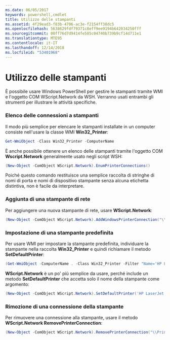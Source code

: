 ```yaml
---
ms.date: 06/05/2017
keywords: powershell,cmdlet
title: Utilizzo delle stampanti
ms.assetid: 4f29ead3-f83b-4706-ac3e-f2154ff38dc5
ms.openlocfilehash: 5638629fdf79371c8eff9ee9194b642034250fff
ms.sourcegitcommit: 00ff76d7d9414fe585c04740b739b9cf14d711e1
ms.translationtype: MTE95
ms.contentlocale: it-IT
ms.lasthandoff: 12/14/2018
ms.locfileid: "53401968"
---
```

# <a name="working-with-printers"></a>Utilizzo delle stampanti

È possibile usare Windows PowerShell per gestire le stampanti tramite WMI e l'oggetto COM WScript.Network da WSH. Verranno usati entrambi gli strumenti per illustrare le attività specifiche.

### <a name="listing-printer-connections"></a>Elenco delle connessioni a stampanti

Il modo più semplice per elencare le stampanti installate in un computer consiste nell'usare la classe WMI **Win32_Printer**:

```powershell
Get-WmiObject -Class Win32_Printer -ComputerName
```

È anche possibile ottenere un elenco delle stampanti tramite l'oggetto COM **Wscript.Network** generalmente usato negli script WSH:

```powershell
(New-Object -ComObject WScript.Network).EnumPrinterConnections()
```

Poiché questo comando restituisce una semplice raccolta di stringhe di nomi di porta e nomi di dispositivo stampante senza alcuna etichetta distintiva, non è facile da interpretare.

### <a name="adding-a-network-printer"></a>Aggiunta di una stampante di rete

Per aggiungere una nuova stampante di rete, usare **WScript.Network**:

```powershell
(New-Object -ComObject WScript.Network).AddWindowsPrinterConnection("\\Printserver01\Xerox5")
```

### <a name="setting-a-default-printer"></a>Impostazione di una stampante predefinita

Per usare WMI per impostare la stampante predefinita, individuare la stampante nella raccolta **Win32_Printer** e quindi richiamare il metodo **SetDefaultPrinter**:

```powershell
(Get-WmiObject -ComputerName . -Class Win32_Printer -Filter "Name='HP LaserJet 5Si'").SetDefaultPrinter()
```

**WScript.Network** è un po' più semplice da usare, perché include un metodo **SetDefaultPrinter** che accetta solo il nome della stampante come argomento:

```powershell
(New-Object -ComObject WScript.Network).SetDefaultPrinter('HP LaserJet 5Si')
```

### <a name="removing-a-printer-connection"></a>Rimozione di una connessione della stampante

Per rimuovere una connessione alla stampante, usare il metodo **WScript.Network RemovePrinterConnection**:

```powershell
(New-Object -ComObject WScript.Network).RemovePrinterConnection("\\Printserver01\Xerox5")
```